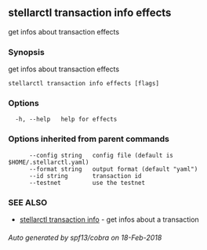 ## stellarctl transaction info effects

get infos about transaction effects

### Synopsis


get infos about transaction effects

```
stellarctl transaction info effects [flags]
```

### Options

```
  -h, --help   help for effects
```

### Options inherited from parent commands

```
      --config string   config file (default is $HOME/.stellarctl.yaml)
      --format string   output format (default "yaml")
      --id string       transaction id
      --testnet         use the testnet
```

### SEE ALSO
* [stellarctl transaction info](stellarctl_transaction_info.md)	 - get infos about a transaction

###### Auto generated by spf13/cobra on 18-Feb-2018
